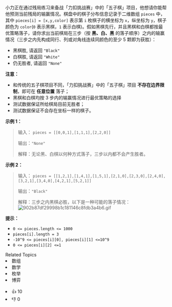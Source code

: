 小力正在通过残局练习来备战「力扣挑战赛」中的「五子棋」项目，他想请你能帮他预测当前残局的输赢情况。棋盘中的棋子分布信息记录于二维数组 `pieces` 中，其中 `pieces[i] = [x,y,color]` 表示第 `i` 枚棋子的横坐标为 `x`，纵坐标为 `y`，棋子颜色为 `color`(`0` 表示黑棋，`1` 表示白棋)。假如黑棋先行，并且黑棋和白棋都按最优策略落子，请你求出当前棋局在三步（按 **黑、白、黑** 的落子顺序）之内的输赢情况（三步之内先构成同行、列或对角线连续同颜色的至少 5 颗即为获胜）：
- 黑棋胜, 请返回 `"Black"`
- 白棋胜, 请返回 `"White"`
- 仍无胜者, 请返回 `"None"`

**注意：**
- 和传统的五子棋项目不同，「力扣挑战赛」中的「五子棋」项目 **不存在边界限制**，即可在 **任意位置** 落子；
- 黑棋和白棋均按 3 步内的输赢情况进行最优策略的选择
- 测试数据保证所给棋局目前无胜者；
- 测试数据保证不会存在坐标一样的棋子。

**示例 1：**

> 输入：
> `pieces = [[0,0,1],[1,1,1],[2,2,0]]`
>
> 输出：`"None"`
>
> 解释：无论黑、白棋以何种方式落子，三步以内都不会产生胜者。

**示例 2：**

> 输入：
> `pieces = [[1,2,1],[1,4,1],[1,5,1],[2,1,0],[2,3,0],[2,4,0],[3,2,1],[3,4,0],[4,2,1],[5,2,1]]`
>
> 输出：`"Black"`
>
> 解释：三步之内黑棋必胜，以下是一种可能的落子情况：
> ![902b87df29998b1c181146c8fdb3a4b6.gif](https://pic.leetcode-cn.com/1629800639-KabOfY-902b87df29998b1c181146c8fdb3a4b6.gif)

**提示：**
- `0 <= pieces.length <= 1000`
- `pieces[i].length = 3`
- `-10^9 <= pieces[i][0], pieces[i][1] <=10^9`
- `0 <= pieces[i][2] <=1`

<div><div>Related Topics</div><div><li>数组</li><li>数学</li><li>枚举</li><li>博弈</li></div></div><br><div><li>👍 10</li><li>👎 0</li></div>